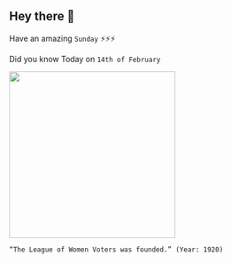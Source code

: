 ## Hey there 👋
Have an amazing `Sunday` ⚡⚡⚡

Did you know Today on `14th of February`
 
 [<img src="https://i.pinimg.com/originals/4c/41/86/4c4186ac8fc973ae17a1ef39907eeb1d.jpg" width="300" />](https://www.britannica.com/place/Grenada/Independence) 
 ```
“The League of Women Voters was founded.” (Year: 1920)
```
